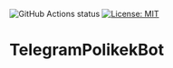 ![GitHub Actions status](https://github.com/DenisReznikov/TelegramPolikekBot/workflows/BotUnitTest/badge.svg)
[![License: MIT](https://img.shields.io/badge/License-MIT-yellow.svg)](https://opensource.org/licenses/MIT)
# TelegramPolikekBot
